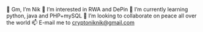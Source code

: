 👋 Gm, I’m Nik
👀 I’m interested in RWA and DePin
🌱 I’m currently learning python, java and PHP+mySQL
💞️ I’m looking to collaborate on peace all over the world
📫 E-mail me to cryptoniknik@gmail.com
